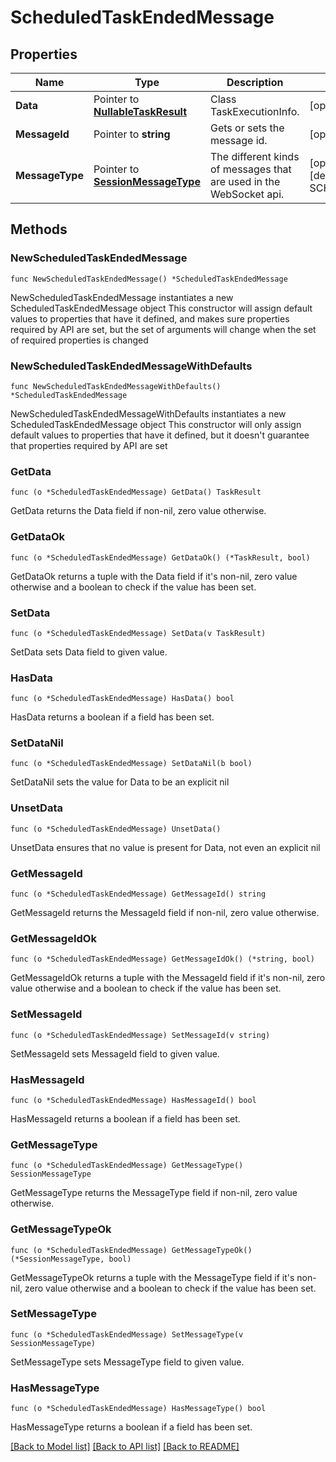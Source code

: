 # ScheduledTaskEndedMessage

## Properties

Name | Type | Description | Notes
------------ | ------------- | ------------- | -------------
**Data** | Pointer to [**NullableTaskResult**](TaskResult.md) | Class TaskExecutionInfo. | [optional] 
**MessageId** | Pointer to **string** | Gets or sets the message id. | [optional] 
**MessageType** | Pointer to [**SessionMessageType**](SessionMessageType.md) | The different kinds of messages that are used in the WebSocket api. | [optional] [readonly] [default to SCHEDULED_TASK_ENDED]

## Methods

### NewScheduledTaskEndedMessage

`func NewScheduledTaskEndedMessage() *ScheduledTaskEndedMessage`

NewScheduledTaskEndedMessage instantiates a new ScheduledTaskEndedMessage object
This constructor will assign default values to properties that have it defined,
and makes sure properties required by API are set, but the set of arguments
will change when the set of required properties is changed

### NewScheduledTaskEndedMessageWithDefaults

`func NewScheduledTaskEndedMessageWithDefaults() *ScheduledTaskEndedMessage`

NewScheduledTaskEndedMessageWithDefaults instantiates a new ScheduledTaskEndedMessage object
This constructor will only assign default values to properties that have it defined,
but it doesn't guarantee that properties required by API are set

### GetData

`func (o *ScheduledTaskEndedMessage) GetData() TaskResult`

GetData returns the Data field if non-nil, zero value otherwise.

### GetDataOk

`func (o *ScheduledTaskEndedMessage) GetDataOk() (*TaskResult, bool)`

GetDataOk returns a tuple with the Data field if it's non-nil, zero value otherwise
and a boolean to check if the value has been set.

### SetData

`func (o *ScheduledTaskEndedMessage) SetData(v TaskResult)`

SetData sets Data field to given value.

### HasData

`func (o *ScheduledTaskEndedMessage) HasData() bool`

HasData returns a boolean if a field has been set.

### SetDataNil

`func (o *ScheduledTaskEndedMessage) SetDataNil(b bool)`

 SetDataNil sets the value for Data to be an explicit nil

### UnsetData
`func (o *ScheduledTaskEndedMessage) UnsetData()`

UnsetData ensures that no value is present for Data, not even an explicit nil
### GetMessageId

`func (o *ScheduledTaskEndedMessage) GetMessageId() string`

GetMessageId returns the MessageId field if non-nil, zero value otherwise.

### GetMessageIdOk

`func (o *ScheduledTaskEndedMessage) GetMessageIdOk() (*string, bool)`

GetMessageIdOk returns a tuple with the MessageId field if it's non-nil, zero value otherwise
and a boolean to check if the value has been set.

### SetMessageId

`func (o *ScheduledTaskEndedMessage) SetMessageId(v string)`

SetMessageId sets MessageId field to given value.

### HasMessageId

`func (o *ScheduledTaskEndedMessage) HasMessageId() bool`

HasMessageId returns a boolean if a field has been set.

### GetMessageType

`func (o *ScheduledTaskEndedMessage) GetMessageType() SessionMessageType`

GetMessageType returns the MessageType field if non-nil, zero value otherwise.

### GetMessageTypeOk

`func (o *ScheduledTaskEndedMessage) GetMessageTypeOk() (*SessionMessageType, bool)`

GetMessageTypeOk returns a tuple with the MessageType field if it's non-nil, zero value otherwise
and a boolean to check if the value has been set.

### SetMessageType

`func (o *ScheduledTaskEndedMessage) SetMessageType(v SessionMessageType)`

SetMessageType sets MessageType field to given value.

### HasMessageType

`func (o *ScheduledTaskEndedMessage) HasMessageType() bool`

HasMessageType returns a boolean if a field has been set.


[[Back to Model list]](../README.md#documentation-for-models) [[Back to API list]](../README.md#documentation-for-api-endpoints) [[Back to README]](../README.md)


